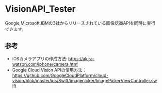 # VisionAPI_Tester
Google,Microsoft,IBMの3社からリリースされている画像認識APIを同時に実行できます。
## 参考
- iOSカメラアプリの作成方法: https://akira-watson.com/iphone/camera.html
- Google Cloud Vision APIの使用方法：https://github.com/GoogleCloudPlatform/cloud-vision/blob/master/ios/Swift/imagepicker/ImagePickerViewController.swift
